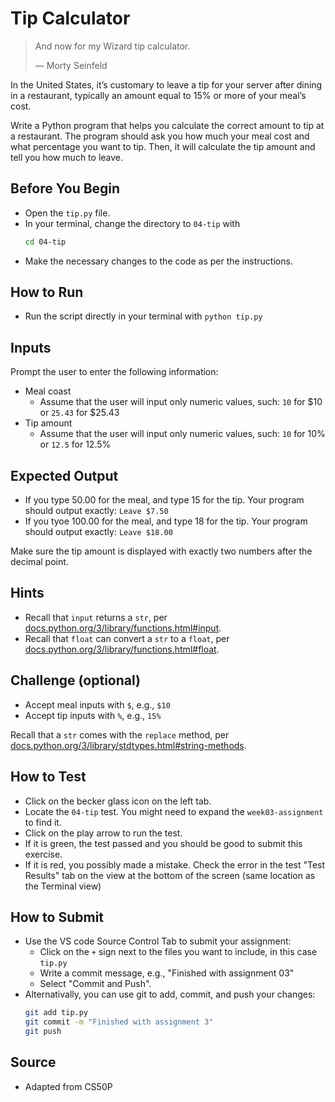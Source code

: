 
# Tip Calculator

> And now for my Wizard tip calculator.
>
> — Morty Seinfeld

In the United States, it’s customary to leave a tip for your server after dining in a restaurant, typically an amount equal to 15% or more of your meal’s cost. 

Write a Python program that helps you calculate the correct amount to tip at a restaurant. The program should ask you how much your meal cost and what percentage you want to tip. Then, it will calculate the tip amount and tell you how much to leave.

## Before You Begin
- Open the `tip.py` file.
- In your terminal, change the directory to `04-tip` with
    ```bash
    cd 04-tip
    ```
- Make the necessary changes to the code as per the instructions.

## How to Run 

- Run the script directly in your terminal with `python tip.py`

## Inputs

Prompt the user to enter the following information:

- Meal coast
    - Assume that the user will input only numeric values, such: `10` for $10 or `25.43` for $25.43
- Tip amount
    - Assume that the user will input only numeric values, such: `10` for 10% or `12.5` for 12.5%

## Expected Output
- If you type 50.00 for the meal, and type 15 for the tip. Your program should output exactly: `Leave $7.50`
- If you tyoe 100.00 for the meal, and type 18 for the tip. Your program should output exactly: `Leave $18.00`

Make sure the tip amount is displayed with exactly two numbers after the decimal point.

## Hints
- Recall that `input` returns a `str`, per [docs.python.org/3/library/functions.html#input](https://docs.python.org/3/library/functions.html#input).
- Recall that `float` can convert a `str` to a `float`, per [docs.python.org/3/library/functions.html#float](https://docs.python.org/3/library/functions.html#float).


## Challenge (optional)

- Accept meal inputs with `$`, e.g., `$10`
- Accept tip inputs with `%`, e.g., `15%` 

Recall that a `str` comes with the `replace` method, per [docs.python.org/3/library/stdtypes.html#string-methods](https://docs.python.org/3/library/stdtypes.html#string-methods).

## How to Test

- Click on the becker glass icon on the left tab.
- Locate the `04-tip` test. You might need to expand the `week03-assignment` to find it.
- Click on the play arrow to run the test.
- If it is green, the test passed and you should be good to submit this exercise.
- If it is red, you possibly made a mistake. Check the error in the test "Test Results" tab on the view at the bottom of the screen (same location as the Terminal view)

## How to Submit

- Use the VS code Source Control Tab to submit your assignment:
    - Click on the `+` sign next to the files you want to include, in this case `tip.py`
    - Write a commit message, e.g., "Finished with assignment 03"
    - Select "Commit and Push".
- Alternativally, you can use git to add, commit, and push your changes:
    ```bash
    git add tip.py
    git commit -m "Finished with assignment 3"
    git push
    ```
 
## Source
- Adapted from CS50P